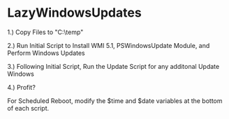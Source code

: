 # LazyWindowsUpdates

1.) Copy Files to "C:\temp"

2.) Run Initial Script to Install WMI 5.1, PSWindowsUpdate Module, and Perform Windows Updates

3.) Following Initial Script, Run the Update Script for any additonal Update Windows

4.) Profit?

For Scheduled Reboot, modify the $time and $date variables at the bottom of each script.


